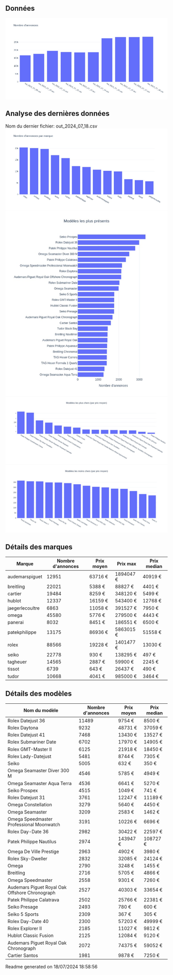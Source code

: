 
## Données
![image](./out/count_per_day.jpeg)

## Analyse des dernières données
Nom du dernier fichier: out_2024_07_18.csv
![image](./out/count_per_brand.jpeg)
![image](./out/count_per_name.jpeg)
![image](./out/avg_price_per_name_desc.jpeg)
![image](./out/avg_price_per_name_asc.jpeg)

## Détails des marques
|Marque|Nombre d'annonces|Prix moyen|Prix max|Prix median|
|------|-----------------|----------|--------|-----------|
|audemarspiguet|12951|63716 €|1894047 €|40919 €| 
|breitling|22021|5388 €|88827 €|4401 €| 
|cartier|19484|8259 €|348120 €|5499 €| 
|hublot|12337|16159 €|543400 €|12768 €| 
|jaegerlecoultre|6863|11058 €|391527 €|7950 €| 
|omega|45580|5776 €|279500 €|4443 €| 
|panerai|8032|8451 €|186551 €|6500 €| 
|patekphilippe|13175|86936 €|5863015 €|51558 €| 
|rolex|88566|19228 €|1401477 €|13030 €| 
|seiko|22778|930 €|138295 €|497 €| 
|tagheuer|14565|2887 €|59900 €|2245 €| 
|tissot|6739|643 €|26437 €|490 €| 
|tudor|10668|4041 €|985000 €|3464 €| 

## Détails des modèles
Nom du modèle|Nombre d'annonces|Prix moyen|Prix median|
|-------------|-----------------|----------|-----------|
|Rolex Datejust 36|11489|9754 €|8500 €| 
|Rolex Daytona|9232|48731 €|37059 €| 
|Rolex Datejust 41|7468|13430 €|13527 €| 
|Rolex Submariner Date|6702|17970 €|14905 €| 
|Rolex GMT-Master II|6125|21918 €|18450 €| 
|Rolex Lady-Datejust|5481|8744 €|7305 €| 
|Seiko|5005|632 €|350 €| 
|Omega Seamaster Diver 300 M|4546|5785 €|4949 €| 
|Omega Seamaster Aqua Terra|4536|6641 €|5270 €| 
|Seiko Prospex|4515|1049 €|741 €| 
|Rolex Datejust 31|3761|12247 €|11189 €| 
|Omega Constellation|3279|5640 €|4450 €| 
|Omega Seamaster|3209|2583 €|1462 €| 
|Omega Speedmaster Professional Moonwatch|3191|10226 €|6696 €| 
|Rolex Day-Date 36|2982|30422 €|22597 €| 
|Patek Philippe Nautilus|2974|143947 €|108727 €| 
|Omega De Ville Prestige|2963|4902 €|3980 €| 
|Rolex Sky-Dweller|2832|32085 €|24124 €| 
|Omega|2790|3248 €|1455 €| 
|Breitling|2716|5705 €|4866 €| 
|Omega Speedmaster|2558|9301 €|7260 €| 
|Audemars Piguet Royal Oak Offshore Chronograph|2527|40303 €|33654 €| 
|Patek Philippe Calatrava|2502|25766 €|22381 €| 
|Seiko Presage|2493|780 €|600 €| 
|Seiko 5 Sports|2309|367 €|305 €| 
|Rolex Day-Date 40|2300|57203 €|49999 €| 
|Rolex Explorer II|2185|11027 €|9812 €| 
|Hublot Classic Fusion|2125|12084 €|9120 €| 
|Audemars Piguet Royal Oak Chronograph|2072|74375 €|59052 €| 
|Cartier Santos|1981|9878 €|7250 €| 


 Readme generated on 18/07/2024 18:58:56